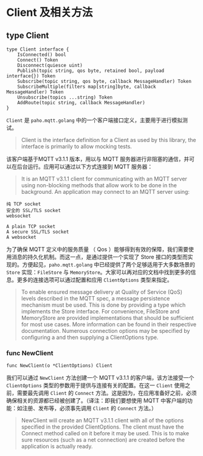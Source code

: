 # Client 及相关方法

## type Client

```
type Client interface {
    IsConnected() bool
    Connect() Token
    Disconnect(quiesce uint)
    Publish(topic string, qos byte, retained bool, payload interface{}) Token
    Subscribe(topic string, qos byte, callback MessageHandler) Token
    SubscribeMultiple(filters map[string]byte, callback MessageHandler) Token
    Unsubscribe(topics ...string) Token
    AddRoute(topic string, callback MessageHandler)
}
```

`Client` 是 `paho.mqtt.golang` 中的一个客户端接口定义，主要用于进行模拟测试。

> Client is the interface definition for a Client as used by this library, the interface is primarily to allow mocking tests.

该客户端基于MQTT v3.1.1 版本，用以与 MQTT 服务器进行非阻塞的通信，并可以在后台运行。应用可以通过以下方式连接到 MQTT 服务器：

> It is an MQTT v3.1.1 client for communicating with an MQTT server using non-blocking methods that allow work to be done in the background. An application may connect to an MQTT server using:

```
纯 TCP socket
安全的 SSL/TLS socket
websocket

A plain TCP socket
A secure SSL/TLS socket
A websocket
```

为了确保 MQTT 定义中的服务质量 （ Qos ）能够得到有效的保障，我们需要使用消息的持久化机制。而这一点，是通过提供一个实现了 Store 接口的类型而实现的。方便起见，`paho.mqtt.golang` 中已经提供了两个足够适用于大多数场景的 `Store` 实现：`FileStore` 与 `MemoryStore`。大家可以再对应的文档中找到更多的信息。更多的连接选项可以通过配置和应用 `ClientOptions` 类型来指定。

> To enable ensured message delivery at Quality of Service \(QoS\) levels described in the MQTT spec, a message persistence mechanism must be used. This is done by providing a type which implements the Store interface. For convenience, FileStore and MemoryStore are provided implementations that should be sufficient for most use cases. More information can be found in their respective documentation. Numerous connection options may be specified by configuring a and then supplying a ClientOptions type.

### func NewClient

```
func NewClient(o *ClientOptions) Client
```

我们可以通过 `NewClient` 方法创建一个 MQTT v3.1.1 的客户端，该方法接受一个 `ClientOptions` 类型的参数用于提供与连接有关的配置。在这一 `Client` 使用之前，需要最先调用 `Client` 的 `Connect` 方法。这是因为，在应用准备好之前，必须确保相关的资源都已经被创建了。（译注：即我们要想使用 MQTT 中客户端的功能：如注册、发布等，必须事先调用 `Client` 的  `Connect` 方法。）

> NewClient will create an MQTT v3.1.1 client with all of the options specified in the provided ClientOptions. The client must have the Connect method called on it before it may be used. This is to make sure resources \(such as a net connection\) are created before the application is actually ready.



